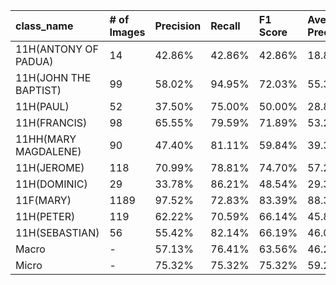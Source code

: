 | class_name            | # of Images   | Precision   | Recall   | F1 Score   | Average Precision   |
|:----------------------|:--------------|:------------|:---------|:-----------|:--------------------|
| 11H(ANTONY OF PADUA)  | 14            | 42.86%      | 42.86%   | 42.86%     | 18.80%              |
| 11H(JOHN THE BAPTIST) | 99            | 58.02%      | 94.95%   | 72.03%     | 55.36%              |
| 11H(PAUL)             | 52            | 37.50%      | 75.00%   | 50.00%     | 28.82%              |
| 11H(FRANCIS)          | 98            | 65.55%      | 79.59%   | 71.89%     | 53.24%              |
| 11HH(MARY MAGDALENE)  | 90            | 47.40%      | 81.11%   | 59.84%     | 39.36%              |
| 11H(JEROME)           | 118           | 70.99%      | 78.81%   | 74.70%     | 57.29%              |
| 11H(DOMINIC)          | 29            | 33.78%      | 86.21%   | 48.54%     | 29.34%              |
| 11F(MARY)             | 1189          | 97.52%      | 72.83%   | 83.39%     | 88.36%              |
| 11H(PETER)            | 119           | 62.22%      | 70.59%   | 66.14%     | 45.80%              |
| 11H(SEBASTIAN)        | 56            | 55.42%      | 82.14%   | 66.19%     | 46.06%              |
| Macro                 | -             | 57.13%      | 76.41%   | 63.56%     | 46.24%              |
| Micro                 | -             | 75.32%      | 75.32%   | 75.32%     | 59.20%              |